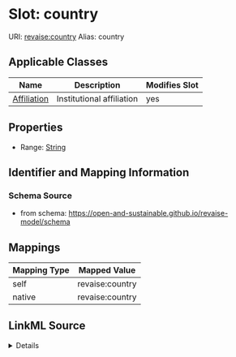 

# Slot: country 



URI: [revaise:country](https://open-and-sustainable.github.io/revaise-model/schema/country)
Alias: country

<!-- no inheritance hierarchy -->





## Applicable Classes

| Name | Description | Modifies Slot |
| --- | --- | --- |
| [Affiliation](Affiliation.md) | Institutional affiliation |  yes  |






## Properties

* Range: [String](String.md)




## Identifier and Mapping Information






### Schema Source


* from schema: https://open-and-sustainable.github.io/revaise-model/schema




## Mappings

| Mapping Type | Mapped Value |
| ---  | ---  |
| self | revaise:country |
| native | revaise:country |




## LinkML Source

<details>
```yaml
name: country
from_schema: https://open-and-sustainable.github.io/revaise-model/schema
rank: 1000
alias: country
domain_of:
- Affiliation
range: string

```
</details>